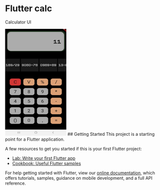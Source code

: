 # Flutter calc

Calculator UI<br>



<img width ='200' height='350' src = 'https://github.com/PedroCozzati/flutter-calc/blob/master/WhatsApp%20Image%202021-12-12%20at%2015.02.45.jpeg'>
## Getting Started
This project is a starting point for a Flutter application.

A few resources to get you started if this is your first Flutter project:

- [Lab: Write your first Flutter app](https://flutter.dev/docs/get-started/codelab)
- [Cookbook: Useful Flutter samples](https://flutter.dev/docs/cookbook)

For help getting started with Flutter, view our
[online documentation](https://flutter.dev/docs), which offers tutorials,
samples, guidance on mobile development, and a full API reference.
